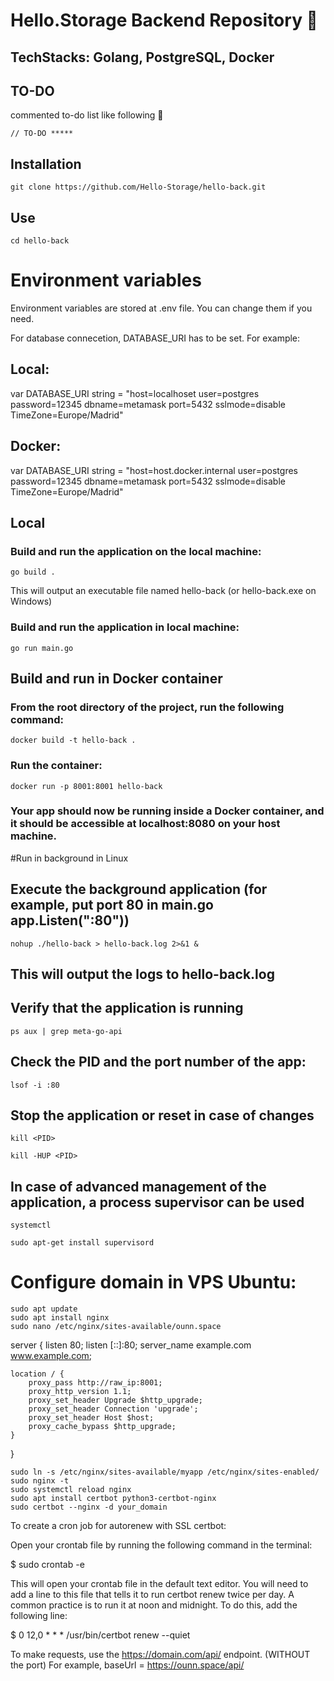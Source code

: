 # Hello.Storage Backend Repository 👋

## TechStacks: Golang, PostgreSQL, Docker

## TO-DO
commented to-do list like following 🚀
```
// TO-DO *****
```
## Installation
```
git clone https://github.com/Hello-Storage/hello-back.git
```

## Use
```
cd hello-back
```

# Environment variables

Environment variables are stored at .env file. You can change them if you need.

For database connecetion, DATABASE_URI has to be set. For example:

## Local:

var DATABASE_URI string = "host=localhoset user=postgres password=12345 dbname=metamask port=5432 sslmode=disable TimeZone=Europe/Madrid"

## Docker:

var DATABASE_URI string = "host=host.docker.internal user=postgres password=12345 dbname=metamask port=5432 sslmode=disable TimeZone=Europe/Madrid"

## Local

### Build and run the application on the local machine:
```
go build .
```
This will output an executable file named hello-back (or hello-back.exe on Windows)
### Build and run the application in local machine:

```
go run main.go
```

## Build and run in Docker container

### From the root directory of the project, run the following command:

```
docker build -t hello-back .
```

### Run the container:

```
docker run -p 8001:8001 hello-back
```

### Your app should now be running inside a Docker container, and it should be accessible at localhost:8080 on your host machine.


#Run in background in Linux

## Execute the background application (for example, put port 80 in main.go app.Listen(":80"))

```
nohup ./hello-back > hello-back.log 2>&1 &
```

## This will output the logs to hello-back.log

## Verify that the application is running

```
ps aux | grep meta-go-api
```

## Check the PID and the port number of the app:

```
lsof -i :80
```

## Stop the application or reset in case of changes


```
kill <PID>

kill -HUP <PID>
```


## In case of advanced management of the application, a process supervisor can be used


```
systemctl
```
```
sudo apt-get install supervisord
```


# Configure domain in VPS Ubuntu:


```
sudo apt update
sudo apt install nginx
sudo nano /etc/nginx/sites-available/ounn.space

```
server {
    listen 80;
    listen [::]:80;
    server_name example.com www.example.com;

    location / {
        proxy_pass http://raw_ip:8001;
        proxy_http_version 1.1;
        proxy_set_header Upgrade $http_upgrade;
        proxy_set_header Connection 'upgrade';
        proxy_set_header Host $host;
        proxy_cache_bypass $http_upgrade;
    }
}
```
sudo ln -s /etc/nginx/sites-available/myapp /etc/nginx/sites-enabled/
sudo nginx -t
sudo systemctl reload nginx
sudo apt install certbot python3-certbot-nginx
sudo certbot --nginx -d your_domain

```

To create a cron job for autorenew with SSL certbot:

Open your crontab file by running the following command in the terminal:

$ sudo crontab -e

This will open your crontab file in the default text editor. You will need to add a line to this file that tells it to run certbot renew twice per day. A common practice is to run it at noon and midnight. To do this, add the following line:

$ 0 12,0 * * * /usr/bin/certbot renew --quiet


To make requests, use the https://domain.com/api/ endpoint. (WITHOUT the port) For example, baseUrl = https://ounn.space/api/